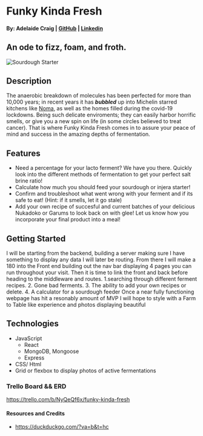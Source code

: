 # Funky Kinda Fresh
#### By: Adelaide Craig | [GitHub](https://github.com/ayyyecraig) | [Linkedin](www.linkedin.com/in/adelaide-craig-00066b1a9)

## An ode to fizz, foam, and froth.

 ![Sourdough Starter](https://2.bp.blogspot.com/-VnPymqeH3IE/Vo4AwiapjVI/AAAAAAAAKJQ/7QiP65mrvPgbS8q2gvdHCgZSy3noqb77ACPcB/s1600/1.jpg)

## Description
The anaerobic breakdown of molecules has been perfected for more than 10,000 years; in recent years it has ***bubbled*** up into Michelin starred kitchens like [Noma](https://noma.dk/), as well as the homes filled during the covid-19 lockdowns. Being such delicate enviroments; they can easily harbor horrific smells, or give you a new spin on life (in some circles believed to treat cancer). That is where Funky Kinda Fresh comes in to assure your peace of mind and success in the amazing depths of fermentation. 

## Features
- Need a percentage for your lacto ferment? We have you there. Quickly look into the different methods of fermentation to get your perfect salt brine ratio!
- Calculate how much you should feed your sourdough or injera starter!
- Confirm and troubleshoot what went wrong with your ferment and if its safe to eat! (Hint: if it smells, let it go stale)
- Add your own recipe of succesful and current batches of your delicious Nukadoko or Garums to look back on with glee! Let us know how you incorporate your final product into a meal!

## Getting Started
I will be starting from the backend, building a server making sure I have something to display any data I will later be routing. From there I will make a 180 into the Front end building out the nav bar displaying 4 pages you can run throughout your visit. Then it is time to link the front and back before heading to the middleware and routes. 1.searching through different ferment recipes. 2. Gone bad ferments. 3. The ability to add your own recipes or delete. 4. A calculator for a sourdough feeder 
 Once a near fully functioning webpage has hit a resonably amount of MVP I will hope to style with a Farm to Table like experience and photos displaying beautiful 

## Technologies
* JavaScript
    * React
    * MongoDB, Mongoose
    * Express
* CSS/ Html 
* Grid or flexbox to display photos of active fermentations





 ### Trello Board && ERD 

 https://trello.com/b/NyQeQf6x/funky-kinda-fresh



 #### Resources and Credits

- https://duckduckgo.com/?va=b&t=hc